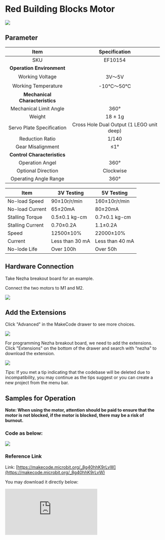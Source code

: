 # Red Building Blocks Motor



![](https://wiki-media-ef.oss-cn-hongkong.aliyuncs.com/docs/microbit/sensor/planet-x-sensors/images/motor-1-1.png)

## Parameter

| Item | Specification |
| :-: | :-: |
| SKU | EF10154 |
| **Operation Environment** |  |
| Working Voltage | 3V～5V |
| Working Temperature | -10℃～50℃ |
| **Mechanical Characteristics** |  |
| Mechanical Limit Angle | 360° |
| Weight | 18 ± 1g |
| Servo Plate Specification | Cross Hole Dual Output (1 LEGO unit deep) |
| Reduction Ratio | 1/140 |
| Gear Misalignment | ≤1° |
| **Control Characteristics** |  |
| Operation Angel | 360° |
| Optional Direction         | Clockwise |
| Operating Angle Range   | 360° |


| Item      | 3V Testing             | 5V Testing            |
|------------------|--------------------|--------------------|
| No-load Speed         | 90±10r/r/min       | 160±10r/r/min      |
| No-load Current         | 65±20mA            | 80±20mA            |
| Stalling Torque         | 0.5±0.1 kg-cm      | 0.7±0.1 kg-cm      |
| Stalling Current         | 0.70±0.2A          | 1.1±0.2A           |
| Speed         | 12500±10%          | 22000±10%          |
| Current         | Less than 30 mA         | Less than 40 mA         |
| No-lode Life         | Over 100h      | Over 50h       |


## Hardware Connection

Take Nezha breakout board for an example.

Connect the two motors to M1 and M2. 

![](https://wiki-media-ef.oss-cn-hongkong.aliyuncs.com/docs/microbit/sensor/planet-x-sensors/images/motor-1-2.png)




## Add the Extensions

Click "Advanced" in the MakeCode drawer to see more choices. 

![](https://wiki-media-ef.oss-cn-hongkong.aliyuncs.com/docs/microbit/sensor/planet-x-sensors/images/motor-1-3.png)

For programming Nezha breakout board, we need to add the extensions. Click "Extensions" on the bottom of the drawer and search with “nezha" to download the extension. 

![](https://wiki-media-ef.oss-cn-hongkong.aliyuncs.com/docs/microbit/sensor/planet-x-sensors/images/motor-1-4.png)

*Tips:* If you met a tip indicating that the codebase will be deleted due to incompatibility, you may continue as the tips suggest or you can create a new project from the menu bar. 


## Samples for Operation

<b>Note: When using the motor, attention should be paid to ensure that the motor is not blocked, if the motor is blocked, there may be a risk of burnout.</b>

### Code as below:

![](https://wiki-media-ef.oss-cn-hongkong.aliyuncs.com/docs/microbit/sensor/planet-x-sensors/images/motor-1-5.png)


### Reference Link

Link: [https://makecode.microbit.org/_8g40hhK9rLvW](https://makecode.microbit.org/_8g40hhK9rLvW)

You may download it directly below:

<div
    style={{
        position: 'relative',
        paddingBottom: '60%',
        overflow: 'hidden',
    }}
>
    <iframe
        src="https://makecode.microbit.org/_8g40hhK9rLvW"
        frameborder="0"
        sandbox="allow-popups allow-forms allow-scripts allow-same-origin"
        style={{
            position: 'absolute',
            width: '100%',
            height: '100%',
        }}
    />
</div>

### Result

The two motors rotate together when after pressing button A, the motor connected to the M1 stops rotating when button B is pressed, and both motors stop rotating at the same time when buttons A and B are pressed at the same time.

### Note

<b>When using the motor, attention should be paid to ensure that the motor is not blocked, if the motor is blocked, there may be a risk of burnout.</b>
